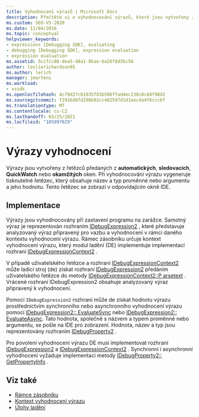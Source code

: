 ```yaml
---
title: Vyhodnocení výrazů | Microsoft Docs
description: Přečtěte si o vyhodnocování výrazů, které jsou vytvořeny z řetězců předávaných z automatických, sledovacích, QuickWatch nebo okamžitých oken.
ms.custom: SEO-VS-2020
ms.date: 11/04/2016
ms.topic: conceptual
helpviewer_keywords:
- expressions [Debugging SDK], evaluating
- debugging [Debugging SDK], expression evaluation
- expression evaluation
ms.assetid: 5ccfcc80-dea5-48a1-8bae-6a26f8d3bc56
author: leslierichardson95
ms.author: lerich
manager: jmartens
ms.workload:
- vssdk
ms.openlocfilehash: 4c79d27c01035f83b506ffad4ec138c8c68f98d2
ms.sourcegitcommit: f2916d8fd296b92cc402597d1d1eecda4f6cccbf
ms.translationtype: MT
ms.contentlocale: cs-CZ
ms.lasthandoff: 03/25/2021
ms.locfileid: "105097029"
---
```

# <a name="evaluate-expressions"></a>Výrazy vyhodnocení
Výrazy jsou vytvořeny z řetězců předaných z **automatických**, **sledovacích**, **QuickWatch** nebo **okamžitých** oken. Při vyhodnocování výrazu vygeneruje tisknutelné řetězec, který obsahuje název a typ proměnné nebo argumentu a jeho hodnotu. Tento řetězec se zobrazí v odpovídajícím okně IDE.

## <a name="implementation"></a>Implementace
 Výrazy jsou vyhodnocovány při zastavení programu na zarážce. Samotný výraz je reprezentován rozhraním [IDebugExpression2](../../extensibility/debugger/reference/idebugexpression2.md) , které představuje analyzovaný výraz připravený pro vazbu a vyhodnocení v rámci daného kontextu vyhodnocení výrazu. Rámec zásobníku určuje kontext vyhodnocení výrazu, který modul ladění (DE) implementuje implementací rozhraní [IDebugExpressionContext2](../../extensibility/debugger/reference/idebugexpressioncontext2.md) .

 V případě uživatelského řetězce a rozhraní [IDebugExpressionContext2](../../extensibility/debugger/reference/idebugexpressioncontext2.md) může ladicí stroj (de) získat rozhraní [IDebugExpression2](../../extensibility/debugger/reference/idebugexpression2.md) předáním uživatelského řetězce do metody [IDebugExpressionContext2::P arsetext](../../extensibility/debugger/reference/idebugexpressioncontext2-parsetext.md) . Vrácené rozhraní IDebugExpression2 obsahuje analyzovaný výraz připravený k vyhodnocení.

 Pomocí `IDebugExpression2` rozhraní může de získat hodnotu výrazu prostřednictvím synchronního nebo asynchronního vyhodnocení výrazu pomocí [IDebugExpression2:: EvaluateSync](../../extensibility/debugger/reference/idebugexpression2-evaluatesync.md) nebo [IDebugExpression2:: EvaluateAsync](../../extensibility/debugger/reference/idebugexpression2-evaluateasync.md). Tato hodnota, společně s názvem a typem proměnné nebo argumentu, se pošle na IDE pro zobrazení. Hodnota, název a typ jsou reprezentovány rozhraním [IDebugProperty2](../../extensibility/debugger/reference/idebugproperty2.md) .

 Pro povolení vyhodnocení výrazu DE musí implementovat rozhraní [IDebugExpression2](../../extensibility/debugger/reference/idebugexpression2.md) a [IDebugExpressionContext2](../../extensibility/debugger/reference/idebugexpressioncontext2.md) . Synchronní i asynchronní vyhodnocení vyžaduje implementaci metody [IDebugProperty2:: GetPropertyInfo](../../extensibility/debugger/reference/idebugproperty2-getpropertyinfo.md) .

## <a name="see-also"></a>Viz také
- [Rámce zásobníku](../../extensibility/debugger/stack-frames.md)
- [Kontext vyhodnocení výrazu](../../extensibility/debugger/expression-evaluation-context.md)
- [Úlohy ladění](../../extensibility/debugger/debugging-tasks.md)

